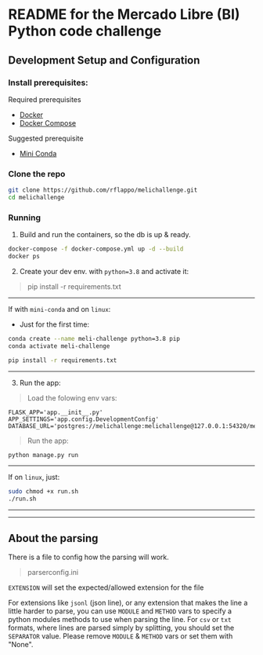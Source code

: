 # README for the Mercado Libre (BI) Python code challenge


## Development Setup and Configuration

### Install prerequisites:
Required prerequisites
* [Docker](https://docs.docker.com/)
* [Docker Compose](https://docs.docker.com/compose/)

Suggested prerequisite
* [Mini Conda](https://docs.conda.io/en/latest/miniconda.html)


### Clone the repo
```bash
git clone https://github.com/rflappo/melichallenge.git
cd melichallenge
```

### Running
1. Build and run the containers, so the db is up & ready.
```bash
docker-compose -f docker-compose.yml up -d --build
docker ps
```

2. Create your dev env. with `python=3.8` and activate it:
> pip install -r requirements.txt
--------
If with `mini-conda` and on `linux`:
* Just for the first time:
```bash
conda create --name meli-challenge python=3.8 pip
conda activate meli-challenge

pip install -r requirements.txt
```
--------

3. Run the app:
 > Load the folowing env vars:
```
FLASK_APP='app.__init__.py'
APP_SETTINGS='app.config.DevelopmentConfig'
DATABASE_URL='postgres://melichallenge:melichallenge@127.0.0.1:54320/melichallenge'
```

> Run the app:
```bash
python manage.py run
```
--------
If on `linux`,  just:
```bash
sudo chmod +x run.sh
./run.sh
```
--------
--------
## About the parsing
There is a file to config how the parsing will work.
> parserconfig.ini

`EXTENSION` will set the expected/allowed extension for the file

For extensions like `jsonl` (json line), or any extension that makes the line a little harder to parse, you can use `MODULE` and `METHOD` vars to specify a python modules methods to use when parsing the line.
For `csv` or `txt` formats, where lines are parsed simply by splitting, you should set the `SEPARATOR` value. Please remove `MODULE` & `METHOD` vars or set them with "None".